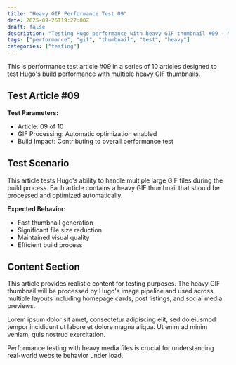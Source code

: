 ```yaml
---
title: "Heavy GIF Performance Test 09"
date: 2025-09-26T19:27:00Z
draft: false
description: "Testing Hugo performance with heavy GIF thumbnail #09 - Multi-MB file test"
tags: ["performance", "gif", "thumbnail", "test", "heavy"]
categories: ["testing"]
---
```


This is performance test article #09 in a series of 10 articles designed to test Hugo's build performance with multiple heavy GIF thumbnails.

## Test Article #09

**Test Parameters:**
- Article: 09 of 10  
- GIF Processing: Automatic optimization enabled
- Build Impact: Contributing to overall performance test

## Test Scenario

This article tests Hugo's ability to handle multiple large GIF files during the build process. Each article contains a heavy GIF thumbnail that should be processed and optimized automatically.

**Expected Behavior:**
- Fast thumbnail generation
- Significant file size reduction  
- Maintained visual quality
- Efficient build process

## Content Section

This article provides realistic content for testing purposes. The heavy GIF thumbnail will be processed by Hugo's image pipeline and used across multiple layouts including homepage cards, post listings, and social media previews.

Lorem ipsum dolor sit amet, consectetur adipiscing elit, sed do eiusmod tempor incididunt ut labore et dolore magna aliqua. Ut enim ad minim veniam, quis nostrud exercitation.

Performance testing with heavy media files is crucial for understanding real-world website behavior under load.
